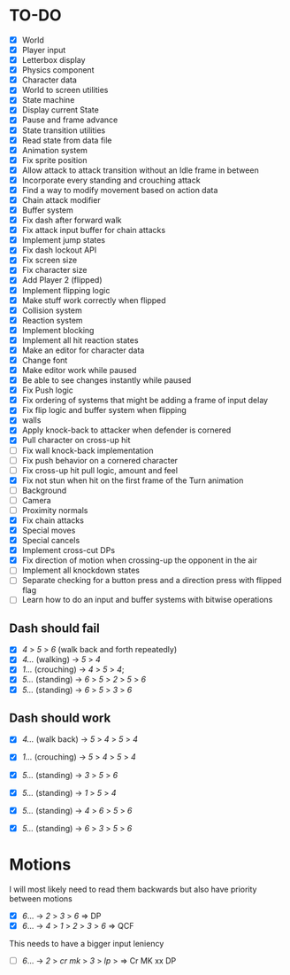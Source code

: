 # TO-DO

- [x] World
- [x] Player input
- [x] Letterbox display
- [x] Physics component
- [x] Character data
- [x] World to screen utilities
- [x] State machine
- [x] Display current State
- [x] Pause and frame advance
- [x] State transition utilities
- [x] Read state from data file
- [x] Animation system
- [x] Fix sprite position
- [x] Allow attack to attack transition without an Idle frame in between
- [x] Incorporate every standing and crouching attack
- [x] Find a way to modify movement based on action data
- [x] Chain attack modifier
- [x] Buffer system
- [x] Fix dash after forward walk
- [x] Fix attack input buffer for chain attacks
- [x] Implement jump states
- [x] Fix dash lockout API
- [x] Fix screen size
- [x] Fix character size
- [x] Add Player 2 (flipped)
- [x] Implement flipping logic
- [x] Make stuff work correctly when flipped
- [x] Collision system
- [x] Reaction system
- [x] Implement blocking
- [x] Implement all hit reaction states
- [x] Make an editor for character data
- [x] Change font
- [x] Make editor work while paused
- [x] Be able to see changes instantly while paused
- [x] Fix Push logic
- [x] Fix ordering of systems that might be adding a frame of input delay
- [x] Fix flip logic and buffer system when flipping
- [x] walls
- [x] Apply knock-back to attacker when defender is cornered
- [x] Pull character on cross-up hit
- [ ] Fix wall knock-back implementation
- [ ] Fix push behavior on a cornered character
- [ ] Fix cross-up hit pull logic, amount and feel
- [x] Fix not stun when hit on the first frame of the Turn animation
- [ ] Background
- [ ] Camera
- [ ] Proximity normals
- [x] Fix chain attacks
- [x] Special moves
- [x] Special cancels
- [x] Implement cross-cut DPs
- [x] Fix direction of motion when crossing-up the opponent in the air
- [ ] Implement all knockdown states
- [ ] Separate checking for a button press and a direction press with flipped flag
- [ ] Learn how to do an input and buffer systems with bitwise operations

## Dash should fail

- [x] *4* > *5* > *6* (walk back and forth repeatedly)
- [x] *4...* (walking) ->  *5* > *4*
- [x] *1...* (crouching) ->  *4* > *5* > *4*;
- [x] *5...* (standing) -> *6* > *5* > *2* > *5* > *6*
- [x] *5...* (standing) -> *6* > *5* > *3* > *6*

## Dash should work

- [x] *4...* (walk back) ->  *5* > *4* > *5* > *4*
- [x] *1...* (crouching) ->  *5* > *4* > *5* > *4*
- [x] *5...* (standing) -> *3* > *5* > *6*
- [x] *5...* (standing) -> *1* > *5* > *4*
- [x] *5...* (standing) -> *4* > *6* > *5* > *6*
- [x] *5...* (standing) -> *6* > *3* > *5* > *6*


# Motions
I will most likely need to read them backwards but also have priority between motions

- [x] *6*... -> *2* > *3* > *6* => DP
- [x] *6*... -> *4* > *1* > *2* > *3* > *6* => QCF

This needs to have a bigger input leniency
- [ ] *6*... -> *2* > *cr mk* > *3* > *lp* > => Cr MK xx DP

